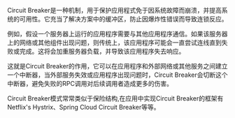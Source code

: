 

Circuit Breaker是一种机制，用于保护应用程式免于因系统故障而崩溃，并提高系统的可用性。它充当了解决方案中的缓冲区，防止因爆炸性错误而导致连锁反应。

例如，假设一个服务器上运行的应用程序需要与其他应用程序通信。如果该服务器上的网络或其他组件出现问题，则传统上，该应用程序可能会一直尝试连线直到失败或完成。这将会加重服务器负载，并导致该应用程序失去响应。

这就是Circuit Breaker的作用，它可以在应用程序和外部网络或其他服务之间建立一个中断器，当外部服务失效或应用程序出现问题时，Circuit Breaker会切断这个中断器，避免失败的RPC调用对后续调用者造成更多的伤害。

Circuit Breaker模式常常类似于保险结构,在应用中实现Circuit Breaker的框架有 Netflix's Hystrix、Spring Cloud Circuit Breaker等等。